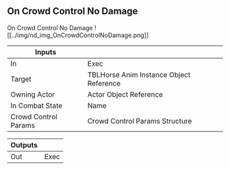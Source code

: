 ## On Crowd Control No Damage
On Crowd Control No Damage
![[../img/nd_img_OnCrowdControlNoDamage.png]]

|Inputs||
|--|--|
| In | Exec |
| Target | TBLHorse Anim Instance Object Reference |
| Owning Actor | Actor Object Reference |
| In Combat State | Name |
| Crowd Control Params | Crowd Control Params Structure |

|Outputs||
|--|--|
| Out | Exec |
